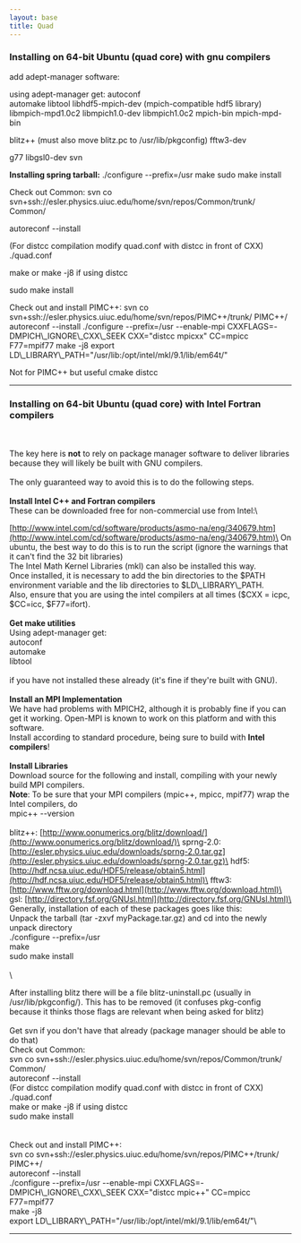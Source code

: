 ```yaml
---
layout: base
title: Quad
---
```


### Installing on 64-bit Ubuntu (quad core) with gnu compilers

add adept-manager software:

using adept-manager get: autoconf\
 automake libtool libhdf5-mpich-dev (mpich-compatible hdf5 library)
libmpich-mpd1.0c2 libmpich1.0-dev libmpich1.0c2 mpich-bin mpich-mpd-bin

blitz++ (must also move blitz.pc to /usr/lib/pkgconfig) fftw3-dev

g77 libgsl0-dev svn

**Installing spring tarball:** ./configure --prefix=/usr make sudo make
install

Check out Common: svn co
svn+ssh://esler.physics.uiuc.edu/home/svn/repos/Common/trunk/ Common/

autoreconf --install

(For distcc compilation modify quad.conf with distcc in front of CXX)
./quad.conf

make or make -j8 if using distcc

sudo make install

Check out and install PIMC++: svn co
svn+ssh://esler.physics.uiuc.edu/home/svn/repos/PIMC++/trunk/ PIMC++/
autoreconf --install ./configure --prefix=/usr --enable-mpi
CXXFLAGS=-DMPICH\\_IGNORE\\_CXX\\_SEEK CXX="distcc mpicxx" CC=mpicc
F77=mpif77 make -j8 export
LD\\_LIBRARY\\_PATH="/usr/lib:/opt/intel/mkl/9.1/lib/em64t/"

Not for PIMC++ but useful cmake distcc

* * * * *

### Installing on 64-bit Ubuntu (quad core) with Intel Fortran compilers

\
 \
 The key here is **not** to rely on package manager software to deliver
libraries because they will likely be built with GNU compilers.\
 \
 The only guaranteed way to avoid this is to do the following steps.\
 \
 **Install Intel C++ and Fortran compilers**\
 These can be downloaded free for non-commercial use from Intel:\

[http://www.intel.com/cd/software/products/asmo-na/eng/340679.htm](http://www.intel.com/cd/software/products/asmo-na/eng/340679.htm)\
 On ubuntu, the best way to do this is to run the script (ignore the
warnings that it can't find the 32 bit libraries)\
 The Intel Math Kernel Libraries (mkl) can also be installed this way.\
 Once installed, it is necessary to add the bin directories to the
\$PATH environment variable and the lib directories to
\$LD\\_LIBRARY\\_PATH.\
 Also, ensure that you are using the intel compilers at all times (\$CXX
= icpc, \$CC=icc, \$F77=ifort).\
 \
 **Get make utilities**\
 Using adept-manager get:\
 autoconf\
 automake\
 libtool\
 \
 if you have not installed these already (it's fine if they're built
with GNU).\
 \
 **Install an MPI Implementation**\
 We have had problems with MPICH2, although it is probably fine if you
can get it working. Open-MPI is known to work on this platform and with
this software.\
 Install according to standard procedure, being sure to build with
**Intel compilers**!\
 \
 **Install Libraries**\
 Download source for the following and install, compiling with your
newly build MPI compilers.\
 **Note**: To be sure that your MPI compilers (mpic++, mpicc, mpif77)
wrap the Intel compilers, do\
 mpic++ --version\
 \
 blitz++:
[http://www.oonumerics.org/blitz/download/](http://www.oonumerics.org/blitz/download/)\
 sprng-2.0:
[http://esler.physics.uiuc.edu/downloads/sprng-2.0.tar.gz](http://esler.physics.uiuc.edu/downloads/sprng-2.0.tar.gz)\
 hdf5:
[http://hdf.ncsa.uiuc.edu/HDF5/release/obtain5.html](http://hdf.ncsa.uiuc.edu/HDF5/release/obtain5.html)\
 fftw3:
[http://www.fftw.org/download.html](http://www.fftw.org/download.html)\
 gsl:
[http://directory.fsf.org/GNUsl.html](http://directory.fsf.org/GNUsl.html)\
 \
 Generally, installation of each of these packages goes like this:\
 Unpack the tarball (tar -zxvf myPackage.tar.gz) and cd into the newly
unpack directory\
 ./configure --prefix=/usr\
 make\
 sudo make install\
 \
 \

After installing blitz there will be a file blitz-uninstall.pc (usually
in /usr/lib/pkgconfig/). This has to be removed (it confuses pkg-config
because it thinks those flags are relevant when being asked for blitz)\
 \
 Get svn if you don't have that already (package manager should be able
to do that)\
 Check out Common:\
 svn co svn+ssh://esler.physics.uiuc.edu/home/svn/repos/Common/trunk/
Common/\
 autoreconf --install\
 (For distcc compilation modify quad.conf with distcc in front of CXX)\
 ./quad.conf\
 make or make -j8 if using distcc\
 sudo make install\
 \
 \
 Check out and install PIMC++:\
 svn co svn+ssh://esler.physics.uiuc.edu/home/svn/repos/PIMC++/trunk/
PIMC++/\
 autoreconf --install\
 ./configure --prefix=/usr --enable-mpi
CXXFLAGS=-DMPICH\\_IGNORE\\_CXX\\_SEEK CXX="distcc mpic++" CC=mpicc
F77=mpif77\
 make -j8\
 export LD\\_LIBRARY\\_PATH="/usr/lib:/opt/intel/mkl/9.1/lib/em64t/"\

* * * * *
